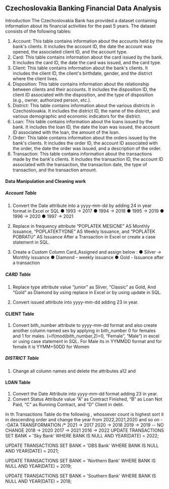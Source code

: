 ## Czechoslovakia Banking Financial Data Analysis
Introduction
The Czechoslovakia Bank has provided a dataset containing information about its 
financial activities for the past 5 years. The dataset consists of the following tables:
1. Account: This table contains information about the accounts held by the 
bank's clients. It includes the account ID, the date the account was opened, 
the associated client ID, and the account type.
2. Card: This table contains information about the card issued by the bank. It 
includes the card ID, the date the card was issued, and the card type.
3. Client: This table contains information about the bank's clients. It includes 
the client ID, the client's birthdate, gender, and the district where the client 
lives.
4. Disposition: This table contains information about the relationship between 
clients and their accounts. It includes the disposition ID, the client ID 
associated with the disposition, and the type of disposition (e.g., owner, 
authorized person, etc.).
5. District: This table contains information about the various districts in 
Czechoslovakia. It includes the district ID, the name of the district, and 
various demographic and economic indicators for the district.
6. Loan: This table contains information about the loans issued by the bank. It 
includes the loan ID, the date the loan was issued, the account ID associated 
with the loan, the amount of the loan.
7. Order: This table contains information about the orders issued by the bank's 
clients. It includes the order ID, the account ID associated with the order, the 
date the order was issued, and a description of the order.
8. Transaction: This table contains information about the transactions made by 
the bank's clients. It includes the transaction ID, the account ID associated
with the transaction, the transaction date, the type of transaction, and the 
transaction amount.

#### Data Manipulation and Cleaning work

##### Account Table
1.	Convert the Date attribute into a yyyy-mm-dd by adding 24 in year format in Excel or SQL 
●	1993 -> 2017
●	1994 -> 2018
●	1995 -> 2019
●	1996 -> 2020
●	1997 -> 2021

2.	Replace in frequency attribute “POPLATEK MESICNE” AS Monthly Issuance, “POPLATEKTYDNE” AS Weekly Issuance, and “POPLATEK POBRATU” AS Issuance After a Transaction in Excel or create a case statement in SQL.
  
3.	Create a Custom Column Card_Assigned and assign below : 
●	Silver -> Monthly issuance
●	Diamond - weekly issuance
●	Gold - Issuance after a transaction

##### CARD Table

1.	Replace type attribute value “junior” as Sliver, “Classic” as Gold,
And “Gold” as Diamond by using replace in Excel or by using update in SQL.

2.	Convert issued attribute into yyyy-mm-dd adding 23 in year.

#### CLIENT Table 

1.	Convert bith_number attribute to yyyy-mm-dd format and also create another column named sex by applying in bith_number 0 for females and 1 for males.
(=if(mod(bith_number,2)=0, “Female”, “Male”) in excel or using case statement in SQL.
For Male its in YYMMDD format and for female it is YYMM+50DD for Women


##### DISTRICT Table
1.	Change all column names and delete the attributes a12 and 
	

#### LOAN Table
1.	Convert the Date Attribute into yyyy-mm-dd format adding 23 in year.
2.	Convert Status Attribute value “A” as Contract Finished, “B” as Loan Not Paid, “C” as Running Contract, and “D” Client in debt.

In th Transactions Table do the following , whosoever count is highest sort it in descending order and change the year from 2022,2021,2020 and so on
--DATA TRANSFORMATION
/*
2021 -> 2017
2020 -> 2018
2019 -> 2019 -- NO CHANGE
2018 -> 2020
2017 -> 2021
2016 -> 2022 
UPDATE TRANSACTIONS
SET BANK = 'Sky Bank' WHERE BANK IS NULL AND YEAR(DATE) = 2022;

UPDATE TRANSACTIONS
SET BANK = 'DBS Bank' WHERE BANK IS NULL AND YEAR(DATE) = 2021;

UPDATE TRANSACTIONS
SET BANK = 'Northern Bank' WHERE BANK IS NULL AND YEAR(DATE) = 2019;

UPDATE TRANSACTIONS
SET BANK = 'Southern Bank' WHERE BANK IS NULL AND YEAR(DATE) = 2018;





